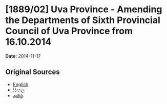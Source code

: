 # [1889/02] Uva Province - Amending the Departments of Sixth Provincial Council of Uva Province from 16.10.2014

**Date:** 2014-11-17

## Original Sources

- [English](https://documents.gov.lk/view/extra-gazettes/2014/11/1889-02_E.pdf)
- [සිංහල](https://documents.gov.lk/view/extra-gazettes/2014/11/1889-02_S.pdf)
- [தமிழ்](https://documents.gov.lk/view/extra-gazettes/2014/11/1889-02_T.pdf)

